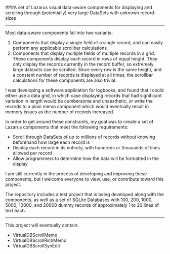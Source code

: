 
###A set of Lazarus visual data-aware components for displaying and scrolling through (potentially) very large DataSets with unknown record-sizes

---

Most data-aware components fall into two variants:

1. Components that display a single field of a single record, and can easily perform any applicable scrollbar calculations
2. Components that display multiple fields of multiple records in a grid. These components display each record in rows of equal height. They only display the records currently in the record buffer, so extremely large datasets can be scrolled. Since every row is the same height, and a constant number of records is displayed at all times, the scrollbar calculations for these components are also trivial.

I was developing a software application for logbooks, and found that I could either use a data grid, in which case displaying records that had significant variation in length would be cumbersome and unaesthetic, or write the records to a plain memo component which would eventually result in memory issues as the number of records increased.

In order to get around these constraints, my goal was to create a set of Lazarus components that meet the following requirements:

- Scroll through DataSets of up to millions of records without knowing beforehand how large each record is
- Display each record in its entirety, with hundreds or thousands of lines allowed per record
- Allow programmers to determine how the data will be formatted in the display

I am still currently in the process of developing and improving these components, but I welcome everyone to view, use, or contribute toward this project.

The repository includes a test project that is being developed along with the components, as well as a set of SQLite Databases with 100, 200, 1000, 5000, 10000, and 20000 dummy records of approximately 1 to 20 lines of text each.

---

This project will eventually contain:

* VirtualDBScrollMemo
* VirtualDBScrollRichMemo
* VirtualDBScrollSynEdit
